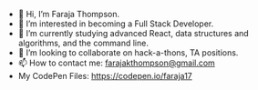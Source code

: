 - 👋 Hi, I’m Faraja Thompson.
- 👀 I’m interested in becoming a Full Stack Developer.
- 🌱 I’m currently studying advanced React, data structures and algorithms,  and the command line.
- 💞️ I’m looking to collaborate on hack-a-thons, TA positions.
- 📫 How to contact me: farajakthompson@gmail.com 
- My CodePen Files: https://codepen.io/faraja17

<!---
Faraja17/Faraja17 is a ✨ special ✨ repository because its `README.md` (this file) appears on your GitHub profile.
You can click the Preview link to take a look at your changes.
--->
